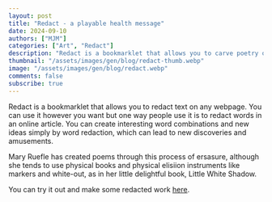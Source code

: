 ```yaml
---
layout: post
title: "Redact - a playable health message"
date: 2024-09-10
authors: ["MJM"]
categories: ["Art", "Redact"]
description: "Redact is a bookmarklet that allows you to carve poetry out of hte internet." 
thumbnail: "/assets/images/gen/blog/redact-thumb.webp"
image: "/assets/images/gen/blog/redact.webp"
comments: false
subscribe: true
---
```


Redact is a bookmarklet that allows you to redact text on any webpage. You can use it however you want but one way people use it is to redact words in an online article. You can create interesting word combinations and new ideas simply by word redaction, which can lead to new discoveries and amusements.

Mary Ruefle has created poems through this process of ersasure, although she tends to use physical books and physical elisiion instruments like markers and white-out, as in her little delightful book, Little White Shadow.

You can try it out and make some redacted work <a href="https://www.aplayspace.com/redact/">here</a>.
